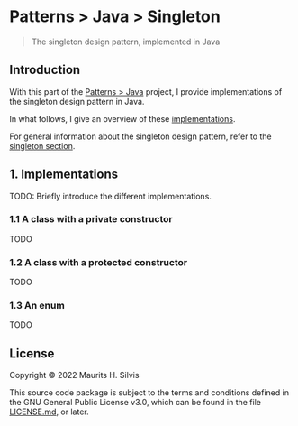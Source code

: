 # Patterns > Java > Singleton

> The singleton design pattern, implemented in Java

## Introduction

With this part of the [Patterns > Java](..) project, I provide implementations of the singleton design pattern in Java.

In what follows, I give an overview of these [implementations](#1-implementations).

For general information about the singleton design pattern, refer to the [singleton section](../../../../../../../../../#311-singleton).

## 1. Implementations

TODO: Briefly introduce the different implementations.

### 1.1 A class with a private constructor

TODO

### 1.2 A class with a protected constructor

TODO

### 1.3 An enum

TODO

## License

Copyright © 2022 Maurits H. Silvis

This source code package is subject to the terms and conditions defined in the GNU General Public License v3.0, which can be found in the file [LICENSE.md](../../../../../../../../../LICENSE.md), or later.

